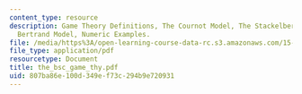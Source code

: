 ```yaml
---
content_type: resource
description: Game Theory Definitions, The Cournot Model, The Stackelberg Model, The
  Bertrand Model, Numeric Examples.
file: /media/https%3A/open-learning-course-data-rc.s3.amazonaws.com/15-010-economic-analysis-for-business-decisions-fall-2004/807ba86e100d349ef73c294b9e720931_the_bsc_game_thy.pdf
file_type: application/pdf
resourcetype: Document
title: the_bsc_game_thy.pdf
uid: 807ba86e-100d-349e-f73c-294b9e720931
---
```

